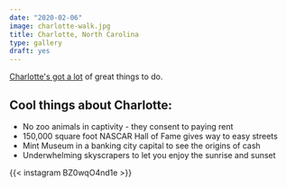 ```yaml
---
date: "2020-02-06"
image: charlotte-walk.jpg
title: Charlotte, North Carolina
type: gallery
draft: yes
---
```


[Charlotte's got a lot](https://www.charlottesgotalot.com/things-to-do/arts-culture) of great things to do.  
  
## Cool things about Charlotte:  
- No zoo animals in captivity - they consent to paying rent  
- 150,000 square foot NASCAR Hall of Fame gives way to easy streets
- Mint Museum in a banking city capital to see the origins of cash  
- Underwhelming skyscrapers to let you enjoy the sunrise and sunset  
  
{{< instagram BZ0wqO4nd1e >}}